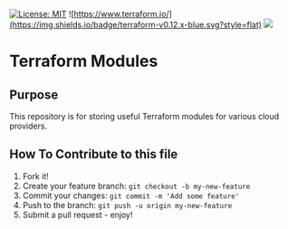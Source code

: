 [![License: MIT](https://img.shields.io/badge/License-MIT-yellow.svg)](https://opensource.org/licenses/MIT)
![https://www.terraform.io/](https://img.shields.io/badge/terraform-v0.12.x-blue.svg?style=flat)
![](https://img.shields.io/maintenance/yes/2020.svg)

# Terraform Modules

## Purpose

This repository is for storing useful Terraform modules for various cloud providers.

## How To Contribute to this file

1. Fork it!
2. Create your feature branch: `git checkout -b my-new-feature`
3. Commit your changes: `git commit -m 'Add some feature'`
4. Push to the branch: `git push -u origin my-new-feature`
5. Submit a pull request - enjoy!
